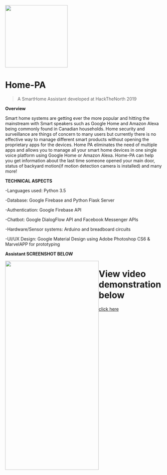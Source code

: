 <img src="https://static.thenounproject.com/png/132885-200.png" width="200" height="200">

# Home-PA

> A SmartHome Assistant developed at HackTheNorth 2019

**Overview**

Smart home systems are getting ever the more popular and hitting the mainstream with Smart speakers such as Google Home and Amazon Alexa being commonly found in Canadian households. Home security
and surveillance are things of concern to many users but currently there is no effective way to manage different smart products without opening the proprietary apps for the devices.
Home PA eliminates the need of multiple apps and allows you to manage all your smart home devices in one single voice platform using Google Home or Amazon Alexa. Home-PA can help you get information 
about the last time someone opened your main door, status of backyard motion(if motion detection camera is installed) and many more!

**TECHNICAL ASPECTS**

-Languages used: Python 3.5

-Database: Google Firebase and Python Flask Server

-Authentication: Google Firebase API

-Chatbot: Google DialogFlow API and Facebook Messenger APIs

-Hardware/Sensor systems: Arduino and breadboard circuits

-UI/UX Design: Google Material Design using Adobe Photoshop CS6 & MarvelAPP for prototyping

**Assistant SCREENSHOT BELOW**
<div>
  <div style="float:left;">
    <a href="https://www.kapwing.com/videos/5d7ed58448de030013c4b95d"><img src="https://i.ibb.co/hXVt3TZ/HomePA.png" width="300" height="670"></a> 
  </div>
</div>

<h1>View video demonstration below</h1><a href="https://www.kapwing.com/videos/5d7ed58448de030013c4b95d">  click here</a>

